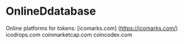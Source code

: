 # OnlineDdatabase

Online platforms for tokens:
[icomarks.com] (https://icomarks.com/)
icodrops.com
coinmarketcap.com
coincodex.com

